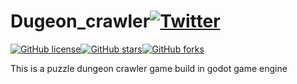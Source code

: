 # Dugeon_crawler[![Twitter](https://img.shields.io/twitter/url?style=social&url=https%3A%2F%2Fgithub.com%2FAlok-joseph%2FDugeon_crawler%2F)](https://twitter.com/intent/tweet?text=Wow:&url=https%3A%2F%2Fgithub.com%2FAlok-joseph%2FDugeon_crawler%2F)
[![GitHub license](https://img.shields.io/github/license/Alok-joseph/Dugeon_crawler)](https://github.com/Alok-joseph/Dugeon_crawler/blob/main/LICENSE)[![GitHub stars](https://img.shields.io/github/stars/Alok-joseph/Dugeon_crawler)](https://github.com/Alok-joseph/Dugeon_crawler/stargazers)[![GitHub forks](https://img.shields.io/github/forks/Alok-joseph/Dugeon_crawler)](https://github.com/Alok-joseph/Dugeon_crawler/network)

This is a puzzle dungeon crawler game build in godot game engine
